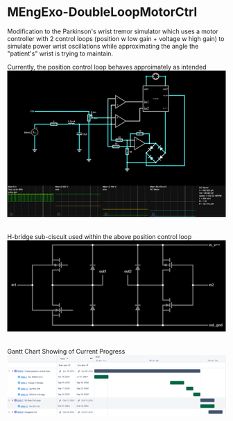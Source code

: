 # MEngExo-DoubleLoopMotorCtrl
Modification to the Parkinson's wrist tremor simulator which uses a motor controller with 2 control loops (position w low gain + voltage w high gain) to simulate power wrist oscillations while approximating the angle the "patient's" wrist is trying to maintain.

Currently, the position control loop behaves approimately as intended
![Currently, the position control loop behaves approimately as intended](https://github.com/AsymmetricIris/MEngExo-DoubleLoopMotorCtrl/blob/master/img/pos_ctrl.png?raw=true)
 \
 \
 \
H-bridge sub-ciscuit used within the above position control loop
![H-bridge sub-ciscuit used within the above position control loop](https://github.com/AsymmetricIris/MEngExo-DoubleLoopMotorCtrl/blob/master/img/h-bridge.png?raw=true)
 \
 \
 \
Gantt Chart Showing of Current Progress
![Gantt Chart Showing of Current Progress](https://github.com/AsymmetricIris/MEngExo-DoubleLoopMotorCtrl/blob/master/img/plan.png?raw=true)